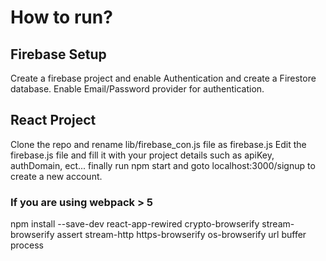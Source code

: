 # How to run?

## Firebase Setup
 Create a firebase project and enable Authentication and create a Firestore database. Enable Email/Password provider for authentication.

## React Project
 Clone the repo and rename lib/firebase_con.js file as firebase.js
 Edit the firebase.js file and fill it with your project details such as apiKey, authDomain, ect...
 finally run npm start and goto localhost:3000/signup to create a new account.

### If you are using webpack > 5
 npm install --save-dev react-app-rewired crypto-browserify stream-browserify assert stream-http https-browserify os-browserify url buffer process
